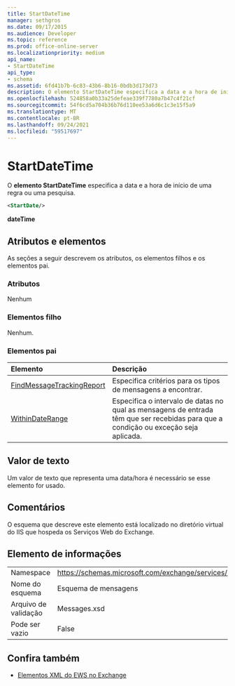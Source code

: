 ```yaml
---
title: StartDateTime
manager: sethgros
ms.date: 09/17/2015
ms.audience: Developer
ms.topic: reference
ms.prod: office-online-server
ms.localizationpriority: medium
api_name:
- StartDateTime
api_type:
- schema
ms.assetid: 6fd41b7b-6c83-43b6-8b16-0bdb3d173d73
description: O elemento StartDateTime especifica a data e a hora de início de uma regra ou uma pesquisa.
ms.openlocfilehash: 524858a0b33a25defeae339f7780a7b47c4f21cf
ms.sourcegitcommit: 54f6cd5a704b36b76d110ee53a6d6c1c3e15f5a9
ms.translationtype: MT
ms.contentlocale: pt-BR
ms.lasthandoff: 09/24/2021
ms.locfileid: "59517697"
---
```

# <a name="startdatetime"></a>StartDateTime

O **elemento StartDateTime** especifica a data e a hora de início de uma regra ou uma pesquisa. 
  
```XML
<StartDate/>
```

**dateTime**

## <a name="attributes-and-elements"></a>Atributos e elementos

As seções a seguir descrevem os atributos, os elementos filhos e os elementos pai.
  
### <a name="attributes"></a>Atributos

Nenhum
  
### <a name="child-elements"></a>Elementos filho

Nenhum.
  
### <a name="parent-elements"></a>Elementos pai

|**Elemento**|**Descrição**|
|:-----|:-----|
|[FindMessageTrackingReport](findmessagetrackingreport.md) <br/> |Especifica critérios para os tipos de mensagens a encontrar.  <br/> |
|[WithinDateRange](withindaterange.md) <br/> |Especifica o intervalo de datas no qual as mensagens de entrada têm que ser recebidas para que a condição ou exceção seja aplicada.  <br/> |
   
## <a name="text-value"></a>Valor de texto

 Um valor de texto que representa uma data/hora é necessário se esse elemento for usado. 
  
## <a name="remarks"></a>Comentários

O esquema que descreve este elemento está localizado no diretório virtual do IIS que hospeda os Serviços Web do Exchange.
  
## <a name="element-information"></a>Elemento de informações

|||
|:-----|:-----|
|Namespace  <br/> |https://schemas.microsoft.com/exchange/services/2006/messages  <br/> |
|Nome do esquema  <br/> |Esquema de mensagens  <br/> |
|Arquivo de validação  <br/> |Messages.xsd  <br/> |
|Pode ser vazio  <br/> |False  <br/> |
   
## <a name="see-also"></a>Confira também

- [Elementos XML do EWS no Exchange](ews-xml-elements-in-exchange.md)

